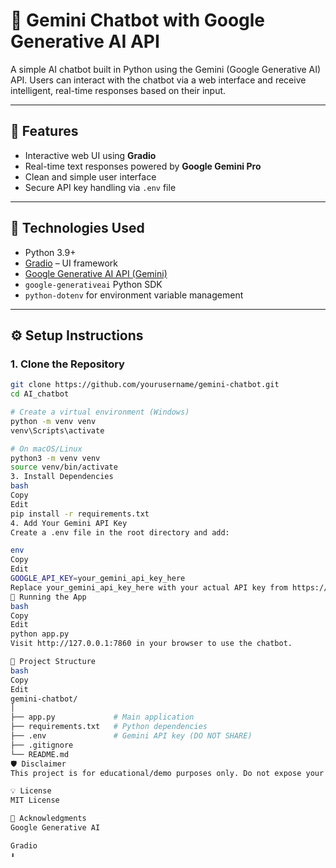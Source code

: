 # 🤖 Gemini Chatbot with Google Generative AI API

A simple AI chatbot built in Python using the Gemini (Google Generative AI) API. Users can interact with the chatbot via a web interface and receive intelligent, real-time responses based on their input.

---

## 🚀 Features

- Interactive web UI using **Gradio**
- Real-time text responses powered by **Google Gemini Pro**
- Clean and simple user interface
- Secure API key handling via `.env` file

---

## 🧰 Technologies Used

- Python 3.9+
- [Gradio](https://gradio.app/) – UI framework
- [Google Generative AI API (Gemini)](https://ai.google.dev)
- `google-generativeai` Python SDK
- `python-dotenv` for environment variable management

---

## ⚙️ Setup Instructions

### 1. Clone the Repository

```bash
git clone https://github.com/yourusername/gemini-chatbot.git
cd AI_chatbot

# Create a virtual environment (Windows)
python -m venv venv
venv\Scripts\activate

# On macOS/Linux
python3 -m venv venv
source venv/bin/activate
3. Install Dependencies
bash
Copy
Edit
pip install -r requirements.txt
4. Add Your Gemini API Key
Create a .env file in the root directory and add:

env
Copy
Edit
GOOGLE_API_KEY=your_gemini_api_key_here
Replace your_gemini_api_key_here with your actual API key from https://makersuite.google.com/app/apikey
🧪 Running the App
bash
Copy
Edit
python app.py
Visit http://127.0.0.1:7860 in your browser to use the chatbot.

📁 Project Structure
bash
Copy
Edit
gemini-chatbot/
│
├── app.py             # Main application
├── requirements.txt   # Python dependencies
├── .env               # Gemini API key (DO NOT SHARE)
├── .gitignore
└── README.md
🛡️ Disclaimer
This project is for educational/demo purposes only. Do not expose your API key publicly. Monitor usage to avoid unexpected charges.

💡 License
MIT License

🙌 Acknowledgments
Google Generative AI

Gradio
⬇
